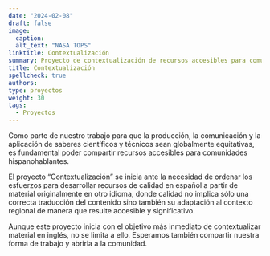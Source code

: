 ```yaml
---
date: "2024-02-08"
draft: false
image:
  caption: 
  alt_text: "NASA TOPS"
linktitle: Contextualización
summary: Proyecto de contextualización de recursos accesibles para comunidades hispanohablantes. 
title: Contextualización
spellcheck: true
authors: 
type: proyectos
weight: 30
tags:
  - Proyectos
---
```


Como parte de nuestro trabajo para que la producción, la comunicación y la aplicación de saberes científicos y técnicos sean globalmente equitativas, es fundamental poder compartir recursos accesibles para comunidades hispanohablantes.

El proyecto “Contextualización” se inicia ante la necesidad de ordenar los esfuerzos para desarrollar recursos de calidad en español a partir de material originalmente en otro idioma, donde calidad no implica sólo una correcta traducción del contenido sino también su adaptación al contexto regional de manera que resulte accesible y significativo.

Aunque este proyecto inicia con el objetivo más inmediato de contextualizar material en inglés, no se limita a ello. Esperamos también compartir nuestra forma de trabajo y abrirla a la comunidad.



